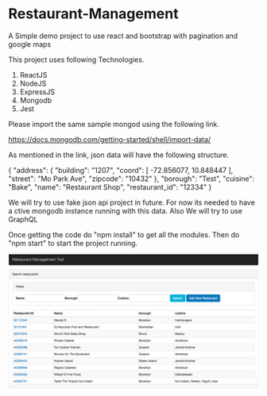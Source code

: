 # Restaurant-Management
A Simple demo project to use react and bootstrap with pagination and google maps

This project uses following Technologies.

1. ReactJS
2. NodeJS
3. ExpressJS
4. Mongodb
5. Jest

Please import the same sample mongod using the following link.

https://docs.mongodb.com/getting-started/shell/import-data/

As mentioned in the link, json data will have the following structure.

{
  "address": {
     "building": "1207",
     "coord": [ -72.856077, 10.848447 ],
     "street": "Mo Park Ave",
     "zipcode": "10432"
  },
  "borough": "Test",
  "cuisine": "Bake",
  "name": "Restaurant Shop",
  "restaurant_id": "12334"
}


We will try to use fake json api project in future. For now its needed to have a ctive mongodb instance running with this data.
Also We will try to use GraphQL

Once getting the code do "npm install" to get all the modules. Then do "npm start" to start the project running.

![alt tag](https://github.com/MisterFantastic/Restaurant-Management/blob/master/screen.png)
